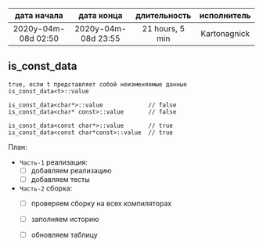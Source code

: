 
| дата начала         |   дата конца        | длительность    | исполнитель  |
|:-------------------:|:-------------------:|:---------------:|:------------:|
| 2020y-04m-08d 02:50 | 2020y-04m-08d 23:55 | 21 hours, 5 min | Kartonagnick |

is_const_data
---

```
true, если t представляет собой неизменяемые данные
is_const_data<t>::value

is_const_data<char*>::value             // false
is_const_data<char* const>::value       // false

is_const_data<const char*>::value       // true
is_const_data<const char*const>::value  // true
```

План:  
  - `Часть-1` реализация:  
    - [ ] добавляем реализацию  
    - [ ] добавляем тесты  
  - `Часть-2` сборка:  
    - [ ] проверяем сборку на всех компиляторах  
    - [ ] заполняем историю  
    - [ ] обновляем таблицу  


